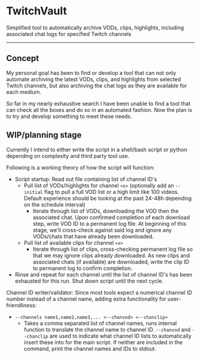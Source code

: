 # TwitchVault
Simplified tool to automatically archive VODs, clips, highlights, including associated chat logs for specified Twitch channels
***
## Concept
My personal goal has been to find or develop a tool that can not only automate archiving the latest VODs, clips, and highlights from selected Twitch channels, but also archiving the chat logs as they are available for each medium.

So far in my nearly exhaustive search I have been unable to find a tool that can check all the boxes and do so in an automated fashion. Now the plan is to try and develop something to meet these needs.
## WIP/planning stage
Currently I intend to either write the script in a shell/bash script or python depending on complexity and third party tool use.

Following is a working theory of how the script will function:

* Script startup: Read out file containing list of channel ID's
  * Pull list of VODs/highlights for channel `<x>` (optionally add an `--initial` flag to pull a full VOD list or a high limit like 100 videos. Default experience should be looking at the past 24-48h depending on the schedule interval)
    * Iterate through list of VODs, downloading the VOD then the associated chat. Upon confirmed completion of each download step, write VOD ID to a permanent log file. At beginning of this stage, we'll cross-check against said log and ignore any VODs/chats that have already been downloaded.
  * Pull list of available clips for channel `<x>`
    * Iterate through list of clips, cross-checking permanent log file so that we may ignore clips already downloaded. As new clips and associated chats (if available) are downloaded, write the clip ID to permanent log to confirm completion.
* Rinse and repeat for each channel until the list of channel ID's has been exhausted for this run. Shut down script until the next cycle.

Channel ID writer/validator: Since most tools expect a numerical channel ID number instead of a channel name, adding extra functionality for user-friendliness:

* `--channels name1,name2,name3,... <--chanvod> <--chanclip>` 
  * Takes a comma separated list of channel names, runs internal function to translate the channel name to channel ID. `--chanvod` and `--chanclip` are used to indicate what channel ID lists to automatically insert these into for the main script. If neither are included in the command, print the channel names and IDs to stdout.